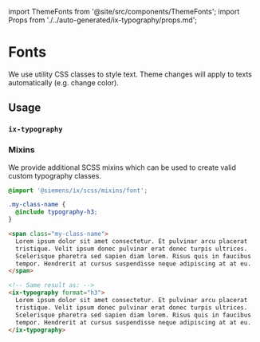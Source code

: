 import ThemeFonts from '@site/src/components/ThemeFonts';
import Props from './../auto-generated/ix-typography/props.md';

# Fonts

We use utility CSS classes to style text.
Theme changes will apply to texts automatically (e.g. change color).

## Usage

<ThemeFonts />

### `ix-typography`

<Props />

### Mixins

We provide additional SCSS mixins which can be used to create valid custom typography
classes.

```scss
@import '@siemens/ix/scss/mixins/font';

.my-class-name {
  @include typography-h3;
}

```

```html
<span class="my-class-name">
  Lorem ipsum dolor sit amet consectetur. Et pulvinar arcu placerat
  tristique. Velit ipsum donec pulvinar erat donec turpis ultrices.
  Scelerisque pharetra sed sapien diam lorem. Risus quis in faucibus
  tempor. Hendrerit at cursus suspendisse neque adipiscing at at eu.
</span>

<!-- Same result as: -->
<ix-typography format="h3">
  Lorem ipsum dolor sit amet consectetur. Et pulvinar arcu placerat
  tristique. Velit ipsum donec pulvinar erat donec turpis ultrices.
  Scelerisque pharetra sed sapien diam lorem. Risus quis in faucibus
  tempor. Hendrerit at cursus suspendisse neque adipiscing at at eu.
</ix-typography>
```

